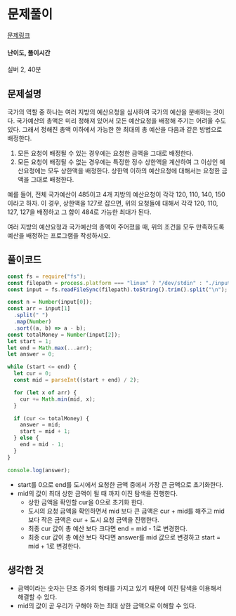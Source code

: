 # 문제풀이

[문제링크](https://www.acmicpc.net/problem/2512)

#### 난이도, 풀이시간

실버 2, 40분

## 문제설명

국가의 역할 중 하나는 여러 지방의 예산요청을 심사하여 국가의 예산을 분배하는 것이다. 국가예산의 총액은 미리 정해져 있어서 모든 예산요청을 배정해 주기는 어려울 수도 있다. 그래서 정해진 총액 이하에서 가능한 한 최대의 총 예산을 다음과 같은 방법으로 배정한다.

1. 모든 요청이 배정될 수 있는 경우에는 요청한 금액을 그대로 배정한다.
2. 모든 요청이 배정될 수 없는 경우에는 특정한 정수 상한액을 계산하여 그 이상인 예산요청에는 모두 상한액을 배정한다. 상한액 이하의 예산요청에 대해서는 요청한 금액을 그대로 배정한다.

예를 들어, 전체 국가예산이 485이고 4개 지방의 예산요청이 각각 120, 110, 140, 150이라고 하자. 이 경우, 상한액을 127로 잡으면, 위의 요청들에 대해서 각각 120, 110, 127, 127을 배정하고 그 합이 484로 가능한 최대가 된다.

여러 지방의 예산요청과 국가예산의 총액이 주어졌을 때, 위의 조건을 모두 만족하도록 예산을 배정하는 프로그램을 작성하시오.

## 풀이코드

```js
const fs = require("fs");
const filepath = process.platform === "linux" ? "/dev/stdin" : "./input.txt";
const input = fs.readFileSync(filepath).toString().trim().split("\n");

const n = Number(input[0]);
const arr = input[1]
  .split(" ")
  .map(Number)
  .sort((a, b) => a - b);
const totalMoney = Number(input[2]);
let start = 1;
let end = Math.max(...arr);
let answer = 0;

while (start <= end) {
  let cur = 0;
  const mid = parseInt((start + end) / 2);

  for (let x of arr) {
    cur += Math.min(mid, x);
  }

  if (cur <= totalMoney) {
    answer = mid;
    start = mid + 1;
  } else {
    end = mid - 1;
  }
}

console.log(answer);
```

- start를 0으로 end를 도시에서 요청한 금액 중에서 가장 큰 금액으로 초기화한다.
- mid의 값이 최대 상한 금액이 될 때 까지 이진 탐색을 진행한다.
  - 상한 금액을 확인할 cur을 0으로 초기화 한다.
  - 도시의 요청 금액을 확인하면서 mid 보다 큰 금액은 cur + mid를 해주고 mid 보다 작은 금액은 cur + 도시 요청 금액을 진행한다.
  - 최종 cur 값이 총 예산 보다 크다면 end = mid - 1로 변경한다.
  - 최종 cur 값이 총 예산 보다 작다면 answer를 mid 값으로 변경하고 start = mid + 1로 변경한다.

## 생각한 것

- 금액이라는 숫자는 단조 증가의 형태를 가지고 있기 때문에 이진 탐색을 이용해서 해결할 수 있다.
- mid의 값이 곧 우리가 구해야 하는 최대 상한 금액으로 이해할 수 있다.
